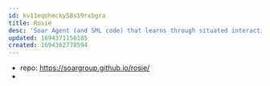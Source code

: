 ```yaml
---
id: kv11eqohmcky58s19rxbgra
title: Rosie
desc: 'Soar Agent (and SML code) that learns through situated interactive instruction in a robotic environment'
updated: 1694371156185
created: 1694362778594
---
```


- repo: https://soargroup.github.io/rosie/
- 